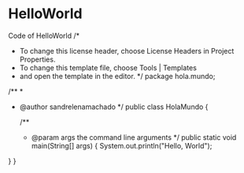 # HelloWorld
Code of HelloWorld
/*
 * To change this license header, choose License Headers in Project Properties.
 * To change this template file, choose Tools | Templates
 * and open the template in the editor.
 */
package hola.mundo;

/**
 *
 * @author sandrelenamachado
 */
public class HolaMundo {

    /**
     * @param args the command line arguments
     */
    public static void main(String[] args) {
          System.out.println("Hello, World");
    
}
}
